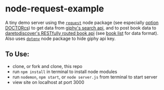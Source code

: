 # node-request-example

A tiny demo server using the <a href="https://www.npmjs.com/package/request" target="_blank">`request`</a> node package (see especially <a href="https://github.com/request/request#requestoptions-callback" target="_blank">option DOCTORcs</a>) to get data from <a href="https://github.com/Giphy/GiphyAPI" target="_blank">giphy's search api</a>, and to post book data to <a href="http://daretodiscover.herokuapp.com/" target="_blank">daretodiscover's RESTfully routed book api</a> (see <a href="http://daretodiscover.herokuapp.com/books" target="_blank">book list</a> for data format). Also uses <a href="https://www.npmjs.com/package/dotenv" target="_blank">`dotenv`</a> node package to hide giphy api key.

## To Use:

* clone, or fork and clone, this repo
* run `npm install` in terminal to install node modules
* run `nodemon`, `npm start`, or `node server.js` from terminal to start server
* view site on localhost at port 3000

